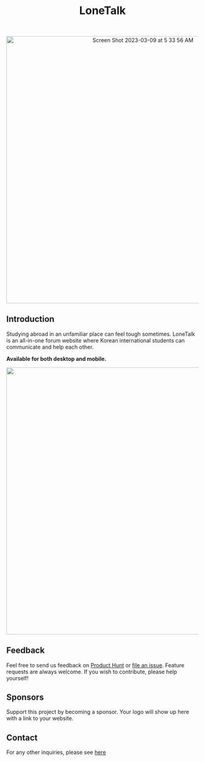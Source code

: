 <h1 align="center"> LoneTalk </h1> <br>
<p align="center">
  <a href="https://gitpoint.co/">
<img width="700" alt="Screen Shot 2023-03-09 at 5 33 56 AM" src="https://user-images.githubusercontent.com/55467050/223998360-979a5674-ea44-440f-9645-56204bb0f139.png">
  </a>
</p>


## Introduction

Studying abroad in an unfamiliar place can feel tough sometimes. LoneTalk is an all-in-one forum website where Korean international students can communicate and help each other.

**Available for both desktop and mobile.**

<p align="center">
  <img src = "https://user-images.githubusercontent.com/55467050/209973896-e81c2373-c09a-424c-8ea0-5b46af0f52c9.png" width=700>
</p>


## Feedback

Feel free to send us feedback on [Product Hunt](https://www.producthunt.com/posts/stocknews-ai) or [file an issue](https://github.com/mslee300/stocknews-ai/issues). Feature requests are always welcome. If you wish to contribute, please help yourself!


## Sponsors

Support this project by becoming a sponsor. Your logo will show up here with a link to your website.


## Contact

For any other inquiries, please see [here](https://stocknewsai.com/Contact.html)
